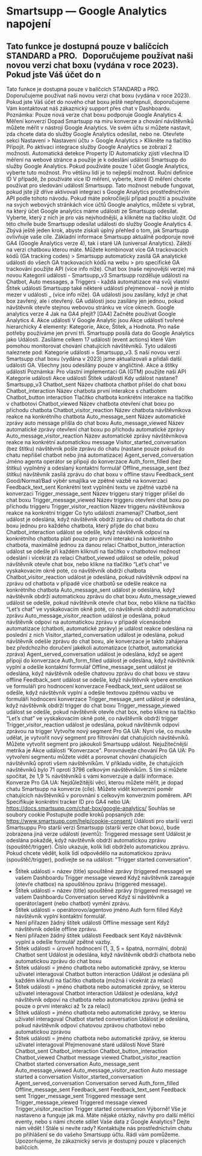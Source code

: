 # Smartsupp — Google Analytics napojení
## Tato funkce je dostupná pouze v balíčcích STANDARD a PRO.   Doporučujeme používat naši novou verzi chat boxu (vydána v roce 2023). Pokud jste Váš účet do n
Tato funkce je dostupná pouze v balíčcích STANDARD a PRO.
Doporučujeme používat naši novou verzi chat boxu (vydána v roce 2023). Pokud jste Váš účet do nového chat boxu ještě nepřepnuli, doporučujeme Vám kontaktovat náš zákaznický support přes chat v Dashboardu.
Poznámka: Pouze nová verze chat boxu podporuje Google Analytics 4.
Měření konverzí
Dopad Smartsupp na míru konverze a chování návštěvníků můžete měřit v nástroji Google Analytics. Ve svém účtu si můžete nastavit, zda chcete data do služby Google Analytics odesílat, nebo ne.
Otevřete sekci Nastavení > Nastavení účtu > Google Analytics > Klikněte na tlačítko Připojit.
Po aktivaci integrace služby Google Analytics se zobrazí 2 možnosti.
Automatická detekce Property ID
Automaticky zjistí všechna ID měření na webové stránce a použije je k odeslání událostí Smartsupp do služby Google Analytics.
Pokud používáte pouze 1 účet Google Analytics, vyberte tuto možnost. Pro většinu lidí je to nejlepší možnost.
Ruční definice ID
V případě, že používáte více ID měření, vyberte, které ID měření chcete používat pro sledování událostí Smartsupp. Tato možnost nebude fungovat, pokud jste již dříve aktivovali integraci s Google Analytics prostřednictvím API podle tohoto návodu. 
Pokud máte pokročilejší případ použití a používáte na svých webových stránkách více účtů Google analytics, můžete si vybrat, na který účet Google analytics máme události ze Smartsupp odesílat.
Vyberte, který z nich je pro vás nejvhodnější, a klikněte na tlačítko uložit. Od této chvíle bude Smartsupp odesílat události do služby Google Analytics 4. Zbývá ještě jeden krok, abyste získali úplný přehled o tom, jak Smartsupp ovlivňuje vaše cíle.
Základní informace
Smartsupp aktuálně podporuje nové GA4 (Google Analytics verze 4), tak i staré UA (universal Analytics). Záleží na verzi chatboxu kterou máte.
Můžete kombinovat více GA trackovacích kódů (GA tracking codes) > Smartsupp automaticky zasílá GA analytické události do všech GA trackovacích kódů na webu > pro specifické GA trackování použijte API (více info níže). 
Chat box (naše nejnovější verze) má novou Kategorii událostí - Smartsupp_v3 
Smartsupp rozděluje události na Chatbot, Auto messages, a Triggers - každá automatizace má svůj vlastní Štítek události 
Smartsupp také některé události přejmenoval - nově je místo mezer v události _ (více info níže).
GA události jsou zasílány, když je chat box zavřený, ale i otevřený.
GA události jsou zasílány jen jednou, pokud návštěvník otevře stejnou webovou stránku ve více oknech.
Google analytics verze 4
Jak na GA4 přejít? [GA4] Začněte používat Google Analytics 4.
Akce událostí
V Google Analytic jsou Akce událostí tvořené hierarchicky 4 elementy: Kategorie, Akce, Štítek, a Hodnota. Pro naše potřeby používáme jen první tři.
Smartsupp posílá data do Google Analytics jako Události. Zasíláme celkem 17 událostí (event actions) které Vám pomohou monitorovat chování chatujících návštěvníků. Tyto události naleznete pod: Kategorie události = Smartsupp_v3.
S naší novou verzí Smartsupp chat boxu (vydána v 2023) jsme aktualizovali a přidali další události GA. Všechny jsou odesílány pouze v angličtině.
Akce a štítky událostí
Poznámka: Pro vlastní implementaci GA (GTM) použijte naši API
Kategorie události
Akce události
Štítek události
Kdy událost nastane?
Smartsupp_v3
Chatbot_sent
Název chatbota
chatbot přišel do chat boxu
Chatbot_interaction
Název chatbota
první interakce s chatbotem
Chatbot_button interaction
Tlačítko chatbota
konkrétní interakce na tlačítko v chatbotovi
Chatbot_viewed
Název chatbota
otevření chat boxu po příchodu chatbota
Chatbot_visitor_reaction
Název chatbota
návštěvníkova reakce na konkrétního chatbota
Auto_message_sent
Název automatické zprávy
auto message přišla do chat boxu
Auto_message_viewed
Název automatické zprávy
otevření chat boxu po příchodu automatické zprávy
Auto_message_visitor_reaction
Název automatické zprávy
návštěvníkova reakce na konkrétní automatickou message
Visitor_started_conversation
(bez štítku)
návštěvník pošle zprávu do chatu (nastane pouze pokud do chatu nepřišel chatbot nebo jiná automatizace)
Agent_served_conversation
Jméno agenta
operátor se připojí do konverzace
Auth_form_filled
(bez štítku)
vyplněný a odeslaný kontaktní formulář
Offline_message_sent
(bez štítku)
návštěvník zasílá zprávu do chat boxu v offline stavu
Feedback_sent
Good/Normal/Bad
výběr smajlíka ve zpětné vazbě na konverzaci
Feedback_text_sent
Konkrétní text
vyplnění textu ve zpětné vazbě na konverzaci
Trigger_message_sent
Název triggeru
starý trigger přišel do chat boxu
Trigger_message_viewed
Název triggeru
otevření chat boxu po příchodu triggeru
Trigger_visitor_reaction
Název triggeru
návštěvníkova reakce na konkrétní trigger
Co tyto události znamenají?
Chatbot_sent
událost je odeslána, když návštěvník obdrží zprávu od chatbota do chat boxu
jednou pro každého chatbota, který přijde do chat boxu
Chatbot_interaction
událost se odešle, když návštěvník odpoví na konkrétního chatbota
platí pouze pro první interakci na konkrétního chatbota, maximálně jednou za danou relaci
Chatbot_button_interaction
událost se odešle při každém kliknutí na tlačítko v chatbotovi
možnost odeslání i vícekrát za relaci
Chatbot_viewed
událost se odešle, pokud návštěvník otevře chat box, nebo klikne na tlačítko “Let’s chat” ve vyskakovacím okně poté, co návštěvník obdrží chatbota
Chatbot_visitor_reaction
událost je odeslána, pokud návštěvník odpoví na zprávu od chatbota
v případě více chatbotů se odešle reakce na konkrétního chatbota
Auto_message_sent
událost je odeslána, když návštěvník obdrží automatickou zprávu do chat boxu
Auto_message_viewed
událost se odešle, pokud návštěvník otevře chat box, nebo klikne na tlačítko “Let’s chat” ve vyskakovacím okně poté, co návštěvník obdrží automatickou zprávu
Auto_message_visitor_reaction
událost je odeslána, pokud návštěvník odpoví na automatickou zprávu
v případě vícenásobné automatizace (chatboti, automatické zprávy) je událost reakce odeslána na poslední z nich
Visitor_started_conversation
událost je odeslána, pokud návštěvník odešle zprávu do chat boxu, ale konverzace je takto zahájena bez předchozího doručení jakékoli automatizace (chatbot, automatická zpráva)
Agent_served_conversation
událost je odeslána, když se agent připojí do konverzace
Auth_form_filled
událost je odeslána, když návštěvník vyplní a odešle kontaktní formulář
Offline_message_sent
událost je odeslána, když návštěvník odešle chatovou zprávu do chat boxu ve stavu offline
Feedback_sent
událost se odešle, když návštěvník vybere emotikon ve formuláři pro hodnocení konverzace
Feedback_text_sent
událost se odešle, když návštěvník vyplní a odešle textovou zpětnou vazbu ve formuláři hodnocení konverzace
Trigger_message_sent
událost je odeslána, když návštěvník obdrží trigger do chat boxu
Trigger_message_viewed
událost se odešle, pokud návštěvník otevře chat box, nebo klikne na tlačítko “Let’s chat” ve vyskakovacím okně poté, co návštěvník obdrží trigger
Trigger_visitor_reaction
událost je odeslána, pokud návštěvník odpoví zprávou na trigger
Vytvořte nový segment
Pro GA UA: Nyní vše, co musíte udělat, je vytvořit nový segment pro filtrování dat chatujících návštěvníků. Můžete vytvořit segment pro jakoukoli Smartsupp událost. Nejužitečnější metrika je Akce události “Konverzace".
Porovnávejte chování
Pro GA UA: Po vytvoření segmentu můžete vidět a porovnat chování chatujících návštěvníků oproti všem návštěvníkům. V příkladu vidíte, že chatujících návštěvníků bylo 71 oproti 3796 celkovým návštěvníkům. S tím si můžete spočítat, že 1,9 % návštěvníků s vámi konverzuje a další informace.
Konverze
Pro GA UA: Nejdůležitější věcí, kterou můžete měřit, je dopad chatu Smartsupp na konverze (cíle). Můžete vidět konverzní poměr chatujících návštěvníků v porovnání s celkovým konverzním poměrem.
API
Specifikuje konkrétní tracker ID pro GA4 nebo UA: https://docs.smartsupp.com/chat-box/google-analytics/ 
Souhlas se soubory cookie
Postupujte podle kroků popsaných zde: https://www.smartsupp.com/help/cookie-consent/ 
Události pro starší verzi Smartsuppu
Pro starší verzi Smartsupp (starší verze chat boxu), bude zobrazena jiná verze událostí (eventů):
Triggered message sent
Událost je odeslána pokaždé, když návštěvník obdrží automatickou zprávu (spouštěč/trigger). Číslo ukazuje, kolik lidí obdrželo automatickou zprávu. Pokud chcete vědět, kolik lidí odpovědělo na automatickou zprávu (spouštěč/trigger), podívejte se na událost: "Trigger started conversation".
- Štítek události = název (title) spouštěné zprávy (triggered message) ve vašem Dashboardu
Trigger message viewed
Když návštěvník zareaguje (otevře chatbox) na spouštěnou zprávu (triggered message).
- Štítek události = název (title) spouštěné zprávy (triggered message) ve vašem Dashboardu
Conversation served
Když si návštěvník a operátor/agent (nebo chatbot) vymění zprávu.
- Štítek události = operátorovo/agentovo jméno
Auth form filled
Když návštěvník vyplní kontaktní formulář.
- Není přiřazen žádný štítek události
Offline message sent
Když návštěvník odešle offline zprávu.
- Není přiřazen žádný štítek události
Feedback sent
Když návštěvník vyplní a odešle formulář zpětné vazby.
- Štítek události = úroveň hodnocení (1, 3, 5 = špatná, normální, dobrá)
Chatbot sent
Událost je odeslána, když návštěvník obdrží chatbota nebo automatickou zprávu do chat boxu
- Štítek události = jméno chatbota nebo automatické zprávy, se kterou uživatel interagoval
Chatbot button interaction
Událost je odeslána při každém kliknutí na tlačítko chatbota (možná i vícekrát za relaci)
- Štítek události = jméno chatbota nebo automatické zprávy, se kterou uživatel interagoval
Chatbot interaction
Událost je odeslána, když návštěvník odpoví na chatbota nebo automatickou zprávu (jedná se pouze o první interakci až 1x za relaci)
- Štítek události = jméno chatbota nebo automatické zprávy, se kterou uživatel interagoval
Chatbot started conversation
Událost je odeslána, pokud návštěvník odpoví chatovou zprávou chatbotovi nebo automatickou zprávou
- Štítek události = jméno chatbota nebo automatické zprávy, se kterou uživatel interagoval
Přejmenované staré události
Nové
Staré
Chatbot_sent
Chatbot_interaction
Chatbot_button_interaction
Chatbot_viewed
Chatbot message viewed
Chatbot_visitor_reaction
Chatbot started conversation
Auto_message_sent
Auto_message_viewed
Auto_message_visitor_reaction
Auto message started a conversation
Visitor_started_conversation
Agent_served_conversation
Conversation served
Auth_form_filled
Offline_message_sent
Feedback_sent
Feedback_text_sent
Feedback sent
Trigger_message_sent
Triggered message sent
Trigger_message_viewed
Triggered message viewed
Trigger_visitor_reaction
Trigger started conversation
Výborně! Vše je nastaveno a funguje jak má.
Máte nějaké otázky, návrhy pro další měřící eventy, nebo s námi chcete sdílet Vaše data z Google Analytics? Dejte nám vědět !
Stále si nevíte rady? Kontaktujte nás prostřednictvím chatu po přihlášení se do vašeho Smartsupp účtu. Rádi vám pomůžeme. Upozorňujeme, že zákaznický servis je dostupný pouze v placených balíčcích.

